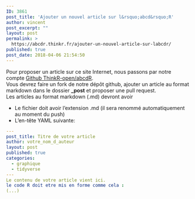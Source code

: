 ```yaml
---
ID: 3861
post_title: 'Ajouter un nouvel article sur l&rsquo;abcd&rsquo;R'
author: vincent
post_excerpt: ""
layout: post
permalink: >
  https://abcdr.thinkr.fr/ajouter-un-nouvel-article-sur-labcdr/
published: true
post_date: 2018-04-06 21:54:50
---
```

Pour proposer un article sur ce site Internet, nous passons par notre compte [Github ThinkR-open/abcdR](https://github.com/ThinkR-open/abcdR/).  
Vous devrez faire un fork de notre dépôt github, ajouter un article au format markdown dans le dossier **_post** et proposer une pull request.  
Les articles au format markdown (.md) devront avoir  

+ Le fichier doit avoir l’extension .md (il sera renommé automatiquement au moment du push)  
+ L’en-tête YAML suivante:


```yaml
---
post_title: Titre de votre article
author: votre_nom_d_auteur
layout: post
published: true
categories:
  - graphique
  - tidyverse
---
Le contenu de votre article vient ici.
le code R doit etre mis en forme comme cela :
(...)
```